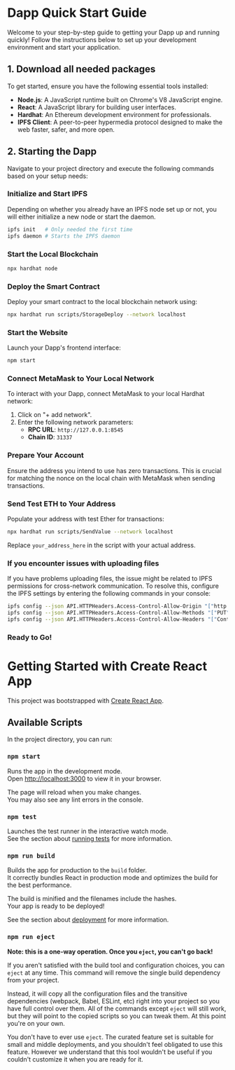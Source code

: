 
# Dapp Quick Start Guide

Welcome to your step-by-step guide to getting your Dapp up and running quickly! Follow the instructions below to set up your development environment and start your application.

## 1. Download all needed packages

To get started, ensure you have the following essential tools installed:

- **Node.js**: A JavaScript runtime built on Chrome's V8 JavaScript engine.
- **React**: A JavaScript library for building user interfaces.
- **Hardhat**: An Ethereum development environment for professionals.
- **IPFS Client**: A peer-to-peer hypermedia protocol designed to make the web faster, safer, and more open.

## 2. Starting the Dapp

Navigate to your project directory and execute the following commands based on your setup needs:

### Initialize and Start IPFS

Depending on whether you already have an IPFS node set up or not, you will either initialize a new node or start the daemon.

```bash
ipfs init   # Only needed the first time
ipfs daemon # Starts the IPFS daemon
```

### Start the Local Blockchain

```bash
npx hardhat node
```

### Deploy the Smart Contract

Deploy your smart contract to the local blockchain network using:

```bash
npx hardhat run scripts/StorageDeploy --network localhost
```

### Start the Website

Launch your Dapp's frontend interface:

```bash
npm start
```

### Connect MetaMask to Your Local Network

To interact with your Dapp, connect MetaMask to your local Hardhat network:

1. Click on "+ add network".
2. Enter the following network parameters:
   - **RPC URL**: `http://127.0.0.1:8545`
   - **Chain ID**: `31337`

### Prepare Your Account

Ensure the address you intend to use has zero transactions. This is crucial for matching the nonce on the local chain with MetaMask when sending transactions.

### Send Test ETH to Your Address

Populate your address with test Ether for transactions:

```bash
npx hardhat run scripts/SendValue --network localhost
```

Replace `your_address_here` in the script with your actual address.

### If you encounter issues with uploading files

If you have problems uploading files, the issue might be related to IPFS permissions for cross-network communication. To resolve this, configure the IPFS settings by entering the following commands in your console:

```bash
ipfs config --json API.HTTPHeaders.Access-Control-Allow-Origin "["http://localhost:3000"]"  # Assuming your React.js App is running on this port
ipfs config --json API.HTTPHeaders.Access-Control-Allow-Methods "["PUT", "POST", "GET"]"
ipfs config --json API.HTTPHeaders.Access-Control-Allow-Headers "["Content-Type"]"
```

### Ready to Go!


# Getting Started with Create React App

This project was bootstrapped with [Create React App](https://github.com/facebook/create-react-app).

## Available Scripts

In the project directory, you can run:

### `npm start`

Runs the app in the development mode.\
Open [http://localhost:3000](http://localhost:3000) to view it in your browser.

The page will reload when you make changes.\
You may also see any lint errors in the console.

### `npm test`

Launches the test runner in the interactive watch mode.\
See the section about [running tests](https://facebook.github.io/create-react-app/docs/running-tests) for more information.

### `npm run build`

Builds the app for production to the `build` folder.\
It correctly bundles React in production mode and optimizes the build for the best performance.

The build is minified and the filenames include the hashes.\
Your app is ready to be deployed!

See the section about [deployment](https://facebook.github.io/create-react-app/docs/deployment) for more information.

### `npm run eject`

**Note: this is a one-way operation. Once you `eject`, you can't go back!**

If you aren't satisfied with the build tool and configuration choices, you can `eject` at any time. This command will remove the single build dependency from your project.

Instead, it will copy all the configuration files and the transitive dependencies (webpack, Babel, ESLint, etc) right into your project so you have full control over them. All of the commands except `eject` will still work, but they will point to the copied scripts so you can tweak them. At this point you're on your own.

You don't have to ever use `eject`. The curated feature set is suitable for small and middle deployments, and you shouldn't feel obligated to use this feature. However we understand that this tool wouldn't be useful if you couldn't customize it when you are ready for it.
